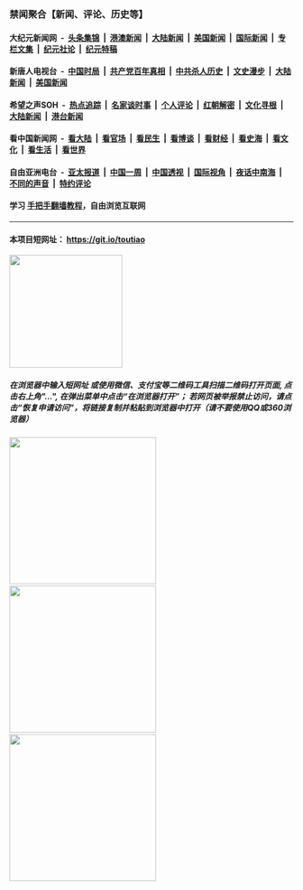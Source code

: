 ### 禁闻聚合【新闻、评论、历史等】

#### 大纪元新闻网 &nbsp;-&nbsp; [头条集锦](indexes/E头条集锦.md?t=02141022) &nbsp;|&nbsp; [港澳新闻](indexes/E港澳新闻.md?t=02141022)  &nbsp;|&nbsp; [大陆新闻](indexes/E大陆新闻.md?t=02141022) &nbsp;|&nbsp; [美国新闻](indexes/E美国新闻.md?t=02141022) &nbsp;|&nbsp; [国际新闻](indexes/E国际新闻.md?t=02141022) &nbsp;|&nbsp; [专栏文集](indexes/E专栏文集.md?t=02141022) &nbsp;|&nbsp; [纪元社论](indexes/E纪元社论.md?t=02141022) &nbsp;|&nbsp; [纪元特稿](indexes/E纪元特稿.md?t=02141022) 

#### 新唐人电视台 &nbsp;-&nbsp; [中国时局](indexes/N中国时局.md?t=02141022) &nbsp;|&nbsp; [共产党百年真相](indexes/N共产党百年真相.md?t=02141022) &nbsp;|&nbsp; [中共杀人历史](indexes/N中共杀人历史.md?t=02141022) &nbsp;|&nbsp; [文史漫步](indexes/N文史漫步.md?t=02141022) &nbsp;|&nbsp; [大陆新闻](indexes/N大陆新闻.md?t=02141022) &nbsp;|&nbsp; [美国新闻](indexes/N美国新闻.md?t=02141022)

#### 希望之声SOH &nbsp;-&nbsp; [热点追踪](indexes/H热点追踪.md?t=02141022) &nbsp;|&nbsp; [名家谈时事](indexes/H名家谈时事.md?t=02141022) &nbsp;|&nbsp; [个人评论](indexes/H个人评论.md?t=02141022)  &nbsp;|&nbsp; [红朝解密](indexes/H红朝解密.md?t=02141022) &nbsp;|&nbsp; [文化寻根](indexes/H文化寻根.md?t=02141022) &nbsp;|&nbsp; [大陆新闻](indexes/H大陆新闻.md?t=02141022) &nbsp;|&nbsp; [港台新闻](indexes/H港台新闻.md?t=02141022)

#### 看中国新闻网 &nbsp;-&nbsp; [看大陆](indexes/S看大陆.md?t=02141022) &nbsp;|&nbsp; [看官场](indexes/S看官场.md?t=02141022) &nbsp;|&nbsp; [看民生](indexes/S看民生.md?t=02141022)  &nbsp;|&nbsp; [看博谈](indexes/S看博谈.md?t=02141022) &nbsp;|&nbsp; [看财经](indexes/S看财经.md?t=02141022) &nbsp;|&nbsp; [看史海](indexes/S看史海.md?t=02141022) &nbsp;|&nbsp; [看文化](indexes/S看文化.md?t=02141022) &nbsp;|&nbsp; [看生活](indexes/S看生活.md?t=02141022) &nbsp;|&nbsp; [看世界](indexes/S看世界.md?t=02141022)

#### 自由亚洲电台 &nbsp;-&nbsp; [亚太报道](indexes/R亚太报道.md?t=02141022) &nbsp;|&nbsp; [中国一周](indexes/R中国一周.md?t=02141022) &nbsp;|&nbsp; [中国透视](indexes/R中国透视.md?t=02141022)  &nbsp;|&nbsp; [国际视角](indexes/R国际视角.md?t=02141022) &nbsp;|&nbsp; [夜话中南海](indexes/R夜话中南海.md?t=02141022) &nbsp;|&nbsp; [不同的声音](indexes/R不同的声音.md?t=02141022) &nbsp;|&nbsp; [特约评论](indexes/R特约评论.md?t=02141022)

#### 学习 [手把手翻墙教程](https://github.com/gfw-breaker/guides/wiki)，自由浏览互联网

----

#### 本项目短网址： https://git.io/toutiao
<img src="https://raw.githubusercontent.com/gfw-breaker/banned-news/master/scripts/img/qr.png" width="200px"/>  

##### 在浏览器中输入短网址 或使用微信、支付宝等二维码工具扫描二维码打开页面, 点击右上角"...", 在弹出菜单中点击“在浏览器打开”； 若网页被举报禁止访问，请点击“恢复申请访问”，将链接复制并粘贴到浏览器中打开（请不要使用QQ或360浏览器）

<img src="https://raw.githubusercontent.com/gfw-breaker/banned-news/master/scripts/img/1.png" width="260px"/> &nbsp; <img src="https://raw.githubusercontent.com/gfw-breaker/banned-news/master/scripts/img/2.png" width="260px"/> &nbsp; <img src="https://raw.githubusercontent.com/gfw-breaker/banned-news/master/scripts/img/3.png" width="260px"/>
